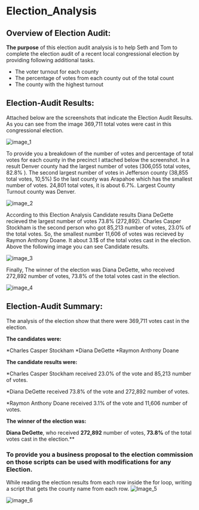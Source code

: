 # Election_Analysis

## Overview of Election Audit:
**The purpose** of this election audit analysis is to help Seth and Tom to complete the election audit of a recent local congressional election by providing following additional tasks.

* The voter turnout for each county
* The percentage of votes from each county out of the total count
* The county with the highest turnout

## Election-Audit Results:
Attached below are the screenshots that indicate the Election Audit Results. 
As you can see from the image  369,711 total votes were cast in this congressional election.

![image_1]()

To provide you a breakdown of the number of votes and percentage of total votes for each county in the precinct I attached below the screenshot. 
In a result Denver county had the largest number of votes (306,055 total votes, 82.8% ). The second largest number of votes in Jefferson county (38,855 total votes, 10,5%) 
So the last county was Arapahoe which has the smallest number of votes. 24,801 total votes, it is about 6.7%.
Largest County Turnout county was Denver.

![image_2]()
  
According to this Election Analysis Candidate results Diana DeGette recieved the largest number of votes 73.8% (272,892). Charles Casper Stockham is the second person who got 85,213 number of votes, 23.0% of the total votes. So, the smallest number 11,606 of votes was recieved by Raymon Anthony Doane. It about 3.1$ of the total votes cast in the election. Above the following image you can see Candidate results.

![image_3]()

Finally, The winner of the election was Diana DeGette, who received 272,892 number of votes, 73.8% of the total votes cast in the election.

![image_4]()

## Election-Audit Summary:

The analysis of the election show that there were 369,711 votes cast in the election.

**The candidates were:**

*Charles Casper Stockham
*Diana DeGette
*Raymon Anthony Doane

**The candidate results were:**

*Charles Casper Stockham received 23.0% of the vote and 85,213 number of votes.

*Diana DeGette received 73.8% of the vote and 272,892 number of votes.

*Raymon Anthony Doane received 3.1% of the vote and 11,606 number of votes.

**The winner of the election was:**

**Diana DeGette**, who received **272,892** number of votes, **73.8%** of the total votes cast in the election.**

### To provide you a business proposal to the election commission on those scripts can be used with modifications for any Election. 
While reading the election results from each row inside the for loop, writing a script that gets the county name from each row.
![Image_5]()



![image_6]()





